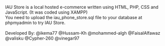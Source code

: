 IAU Store is a local hosted e-commerce written using HTML, PHP, CSS and JavaScript. (It was coded using XAMPP)<br>
You need to upload the iau_phone_store.sql file to your database at phpmyadmin to try IAU Store.<br><br>
Developed By: @ikema77 @Hussam-Kh @mohammed-algh @FaisalAlfawaz @valisku @Cypher-260 @vinegar97
